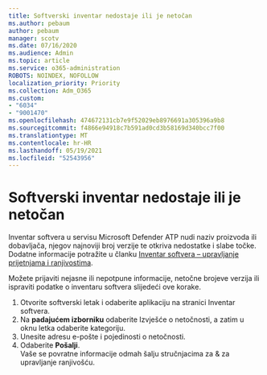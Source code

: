 ```yaml
---
title: Softverski inventar nedostaje ili je netočan
ms.author: pebaum
author: pebaum
manager: scotv
ms.date: 07/16/2020
ms.audience: Admin
ms.topic: article
ms.service: o365-administration
ROBOTS: NOINDEX, NOFOLLOW
localization_priority: Priority
ms.collection: Adm_O365
ms.custom:
- "6034"
- "9001470"
ms.openlocfilehash: 474672131cb7e9f52029eb8976691a305396a9b8
ms.sourcegitcommit: f4866e94918c7b591ad0cd3b58169d340bcc7f00
ms.translationtype: MT
ms.contentlocale: hr-HR
ms.lasthandoff: 05/19/2021
ms.locfileid: "52543956"
---
```

# <a name="software-inventory-is-missing-or-inaccurate"></a>Softverski inventar nedostaje ili je netočan

Inventar softvera u servisu Microsoft Defender ATP nudi naziv proizvoda ili dobavljača, njegov najnoviji broj verzije te otkriva nedostatke i slabe točke. Dodatne informacije potražite u članku [Inventar softvera – upravljanje prijetnjama i ranjivostima](/windows/security/threat-protection/microsoft-defender-atp/tvm-software-inventory).

Možete prijaviti nejasne ili nepotpune informacije, netočne brojeve verzija ili ispraviti podatke o inventaru softvera slijedeći ove korake.  

1. Otvorite softverski letak i odaberite aplikaciju na stranici Inventar softvera.
2. Na **padajućem izborniku** odaberite Izvješće o netočnosti, a zatim u oknu letka odaberite kategoriju.
3. Unesite adresu e-pošte i pojedinosti o netočnosti.
4. Odaberite **Pošalji**.</br>
    Vaše se povratne informacije odmah šalju stručnjacima za & za upravljanje ranjivošću.